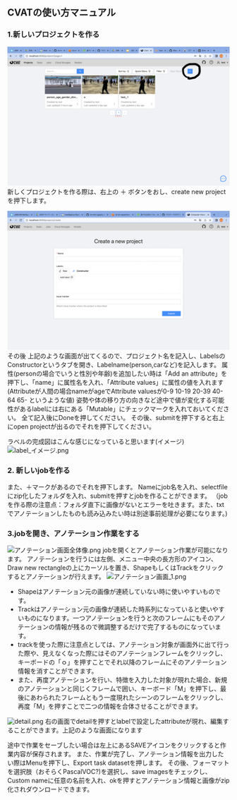 ## CVATの使い方マニュアル

### 1.新しいプロジェクトを作る
![new_project.png](new_project.png) 
新しくプロジェクトを作る際は、右上の ＋ ボタンをおし、create new projectを押下します。

![project画面.png](project画面.png) 
その後 上記のような画面が出てくるので、プロジェクト名を記入し、LabelsのConstructorというタブを開き、Labelname(person,carなど)を記入します。
属性(personの場合でいうと性別や年齢)を追加したい時は「Add an attribute」を押下し、「name」に属性名を入れ、「Attribute values」に属性の値を入れます(Attributeが人間の場合nameがageでAttribute valuesが0-9 10-19 20-39 40-64 65- というような値)
姿勢や体の移り方の向きなど途中で値が変化する可能性があるlabelには右にある「Mutable」にチェックマークを入れておいてください。
全て記入後にDoneを押してください。
その後、submitを押下すると右上にopen projectが出るのでそれを押下してください。

ラベルの完成図はこんな感じになっていると思います(イメージ)
![label_イメージ.png](label_イメージ.png)


### 2. 新しいjobを作る
また、＋マークがあるのでそれを押下します。
Nameにjob名を入れ、selectfileにzip化したフォルダを入れ、submitを押すとjobを作ることができます。
（jobを作る際の注意点：フォルダ直下に画像がないとエラーを吐きます。また、txtでアノテーションしたものも読み込みたい時は別途事前処理が必要になります。)





### 3.jobを開き、アノテーション作業をする
![アノテーション画面全体像.png](アノテーション画面全体像.png)
jobを開くとアノテーション作業が可能になります。
アノテーションを行うには左側、メニュー中央の長方形のアイコン、Draw new rectangleの上にカーソルを置き、ShapeもしくはTrackをクリックするとアノテーションが行えます。
![アノテーション画面_1.png](アノテーション画面_1.png)
- Shapeはアノテーション元の画像が連続していない時に使いやすいものです。
- Trackはアノテーション元の画像が連続した時系列になっていると使いやすいものになります。一つアノテーションを行うと次のフレームにもそのアノテーションの情報が残るので微調整するだけで完了するものになっています。
- trackを使った際に注意点としては、アノテーション対象が画面外に出て行った際や、見えなくなった際にはそのアノテーションフレームをクリックし、キーボードの「ｏ」を押すことでそれ以降のフレームにそのアノテーション情報を消すことができます。
- また、再度アノテーションを行い、特徴を入力した対象が現れた場合、新規のアノテーションと同じくフレームで囲い、キーボード「M」を押下し、最後にあわられたフレームともう一度現れたシーンのフレームをクリックし、再度「M」を押すことで二つの情報を合体させることができます。


![detail.png](detail.png)
右の画面でdetailを押すとlabelで設定したattributeが現れ、編集することができます。上記のような画面になります

途中で作業をセーブしたい場合は左上にあるSAVEアイコンをクリックすると作業内容が保存されます。
また、作業が完了し、アノテーション情報を出力したい際はMenuを押下し、Export task datasetを押します。
その後、フォーマットを選択肢（おそらくPascalVOC?)を選択し、save imagesをチェックし、Custom nameに任意の名前を入れ、okを押すとアノテーション情報と画像がzip化されダウンロードできます。



